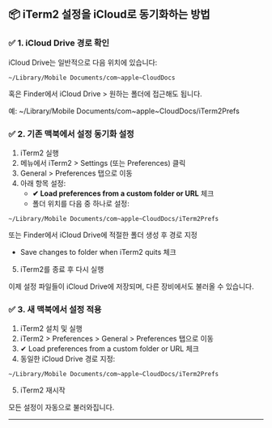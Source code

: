 ## 📦 iTerm2 설정을 iCloud로 동기화하는 방법

### ✅ 1. iCloud Drive 경로 확인

iCloud Drive는 일반적으로 다음 위치에 있습니다:

```
~/Library/Mobile Documents/com~apple~CloudDocs
```

혹은 Finder에서 iCloud Drive > 원하는 폴더에 접근해도 됩니다.

예: ~/Library/Mobile Documents/com~apple~CloudDocs/iTerm2Prefs

### ✅ 2. 기존 맥북에서 설정 동기화 설정

1. iTerm2 실행
2. 메뉴에서 iTerm2 > Settings (또는 Preferences) 클릭
3. General > Preferences 탭으로 이동
4. 아래 항목 설정:
    - **✔ Load preferences from a custom folder or URL** 체크
    - 폴더 위치를 다음 중 하나로 설정:

```
~/Library/Mobile Documents/com~apple~CloudDocs/iTerm2Prefs
```

또는 Finder에서 iCloud Drive에 적절한 폴더 생성 후 경로 지정

- Save changes to folder when iTerm2 quits 체크

5. iTerm2를 종료 후 다시 실행

이제 설정 파일들이 iCloud Drive에 저장되며, 다른 장비에서도 불러올 수 있습니다.

### ✅ 3. 새 맥북에서 설정 적용

1. iTerm2 설치 및 실행
2. iTerm2 > Preferences > General > Preferences 탭으로 이동
3. ✔ Load preferences from a custom folder or URL 체크
4. 동일한 iCloud Drive 경로 지정:

```
~/Library/Mobile Documents/com~apple~CloudDocs/iTerm2Prefs
```

5. iTerm2 재시작

모든 설정이 자동으로 불러와집니다.

---
